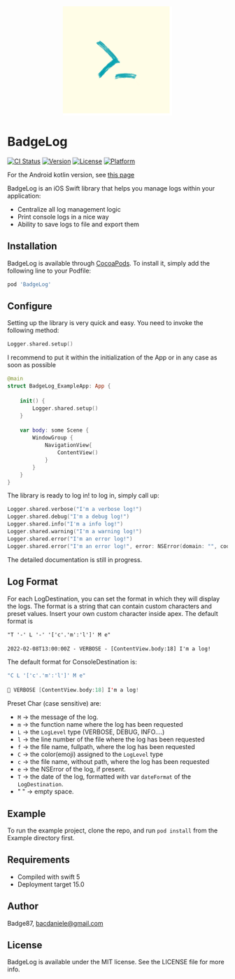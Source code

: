 <p align="center">
<img src="https://github.com/Badge87/BadgeLog/blob/master/Example/BadgeLog/Images.xcassets/AppIcon.appiconset/1024.png?raw=true" width="250" height="250">
</p>

# BadgeLog

[![CI Status](https://img.shields.io/travis/Badge87/BadgeLog.svg?style=flat)](https://travis-ci.org/Badge87/BadgeLog)
[![Version](https://img.shields.io/cocoapods/v/BadgeLog.svg?style=flat)](https://cocoapods.org/pods/BadgeLog)
[![License](https://img.shields.io/cocoapods/l/BadgeLog.svg?style=flat)](https://cocoapods.org/pods/BadgeLog)
[![Platform](https://img.shields.io/cocoapods/p/BadgeLog.svg?style=flat)](https://cocoapods.org/pods/BadgeLog)

For the Android kotlin version, see [this page](https://github.com/Badge87/BadgeLogK)

BadgeLog is an iOS Swift library that helps you manage logs within your application:

- Centralize all log management logic
- Print console logs in a nice way
- Ability to save logs to file and export them


## Installation

BadgeLog is available through [CocoaPods](https://cocoapods.org). To install
it, simply add the following line to your Podfile:

```ruby
pod 'BadgeLog'
```


## Configure
Setting up the library is very quick and easy. You need to invoke the following method:

```swift
Logger.shared.setup()
```
I recommend to put it within the initialization of the App or in any case as soon as possible
```swift
@main
struct BadgeLog_ExampleApp: App {
    
    init() {
        Logger.shared.setup()
    }
    
    var body: some Scene {
        WindowGroup {
            NavigationView{
                ContentView()
            }
        }
    }
}
```

The library is ready to log in! to log in, simply call up:

```swift
Logger.shared.verbose("I'm a verbose log!")
Logger.shared.debug("I'm a debug log!")
Logger.shared.info("I'm a info log!")
Logger.shared.warning("I'm a warning log!")
Logger.shared.error("I'm an error log!")
Logger.shared.error("I'm an error log!", error: NSError(domain: "", code: 999, userInfo: [NSLocalizedDescriptionKey: "Fake Exception"]))
```

The detailed documentation is still in progress.

## Log Format

For each LogDestination, you can set the format in which they will display the logs. The format is a string that can contain custom characters and preset values.
Insert your own custom character inside apex.
The default format is

```
"T '-' L '-' '['c'.'m':'l']' M e"

2022-02-08T13:00:00Z - VERBOSE - [ContentView.body:18] I'm a log!
```
The default format for ConsoleDestination is:
```swift
"C L '['c'.'m':'l']' M e"

📣 VERBOSE [ContentView.body:18] I'm a log!
```

Preset Char (case sensitive) are:
- `M` -> the message of the log.
- `m` -> the function name where the log has been requested
- `L` -> the `LogLevel` type (VERBOSE, DEBUG, INFO....)
- `l` -> the line number of the file where the log has been requested
- `f` -> the file name, fullpath, where the log has been requested
- `C` -> the color(emoji) assigned to the `LogLevel` type
- `c` -> the file name, without path, where the log has been requested
- `e` -> the NSError of the log, if present.
- `T` -> the date of the log, formatted with var `dateFormat` of the `LogDestination`.
- " " -> empty space.

## Example

To run the example project, clone the repo, and run `pod install` from the Example directory first.

## Requirements
- Compiled with swift 5
- Deployment target 15.0


## Author

Badge87, bacdaniele@gmail.com

## License

BadgeLog is available under the MIT license. See the LICENSE file for more info.
